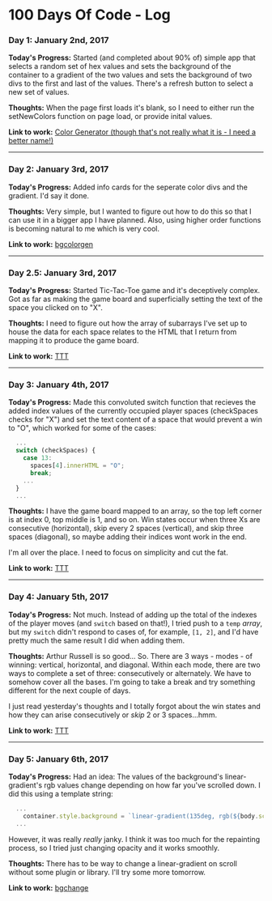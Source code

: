 # 100 Days Of Code - Log

### Day 1: January 2nd, 2017

**Today's Progress:** Started (and completed about 90% of) simple app that selects a random set of hex values and sets the background of the container to a gradient of the two values and sets the background of two divs to the first and last of the values. There's a refresh button to select a new set of values.

**Thoughts:** When the page first loads it's blank, so I need to either run the setNewColors function on page load, or provide inital values.

**Link to work:** [Color Generator (though that's not really what it is - I need a better name!)](https://github.com/joshbivens/bgcolorgen)

---

### Day 2: January 3rd, 2017

**Today's Progress:** Added info cards for the seperate color divs and the gradient. I'd say it done.

**Thoughts:** Very simple, but I wanted to figure out how to do this so that I can use it in a bigger app I have planned. Also, using higher order functions is becoming natural to me which is very cool.

**Link to work:** [bgcolorgen](https://github.com/joshbivens/bgcolorgen)

---

### Day 2.5: January 3rd, 2017

**Today's Progress:** Started Tic-Tac-Toe game and it's deceptively complex. Got as far as making the game board and superficially setting the text of the space you clicked on to "X".

**Thoughts:** I need to figure out how the array of subarrays I've set up to house the data for each space relates to the HTML that I return from mapping it to produce the game board.

**Link to work:** [TTT](https://github.com/joshbivens/TTT)

---

### Day 3: January 4th, 2017

**Today's Progress:** Made this convoluted switch function that recieves the added index values of the currently occupied player spaces (checkSpaces checks for "X") and set the text content of a space that would prevent a win to "O", which worked for some of the cases:
```javascript
  ...
  switch (checkSpaces) {
    case 13:
      spaces[4].innerHTML = "O";
      break;
    ...
  }
  ...
```

**Thoughts:** I have the game board mapped to an array, so the top left corner is at index 0, top middle is 1, and so on. Win states occur when three Xs are consecutive (horizontal), skip every 2 spaces (vertical), and skip three spaces (diagonal), so maybe adding their indices wont work in the end. 

I'm all over the place. I need to focus on simplicity and cut the fat.

**Link to work:** [TTT](https://github.com/joshbivens/TTT)

---

### Day 4: January 5th, 2017

**Today's Progress:** Not much. Instead of adding up the total of the indexes of the player moves (and `switch` based on that!), I tried push to a `temp` *array*, but my `switch` didn't respond to cases of, for example, `[1, 2]`, and I'd have pretty much the same result I did when adding them.

**Thoughts:** Arthur Russell is so good... So. There are 3 ways - modes - of winning: vertical, horizontal, and diagonal. Within each mode, there are two ways to complete a set of three: consecutively or alternately. We have to somehow cover all the bases. I'm going to take a break and try something different for the next couple of days.

I just read yesterday's thoughts and I totally forgot about the win states and how they can arise consecutively or *skip* 2 or 3 spaces...hmm.

**Link to work:** [TTT](https://github.com/joshbivens/TTT)

---

### Day 5: January 6th, 2017

**Today's Progress:** Had an idea: The values of the background's linear-gradient's rgb values change depending on how far you've scrolled down. I did this using a template string:

```javascript
  ...
    container.style.background = `linear-gradient(135deg, rgb(${body.scrollTop * 0.01},...)...)`
  ...
```
However, it was really *really* janky. I think it was too much for the repainting process, so I tried just changing opacity and it works smoothly.

**Thoughts:** There has to be way to change a linear-gradient on scroll without some plugin or library. I'll try some more tomorrow.

**Link to work:** [bgchange](https://github.com/joshbivens/bgchange)